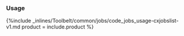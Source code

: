 


### Usage

{%include _inlines/Toolbelt/common/jobs/code_jobs_usage-cxjobslist-v1.md  product = include.product %}
